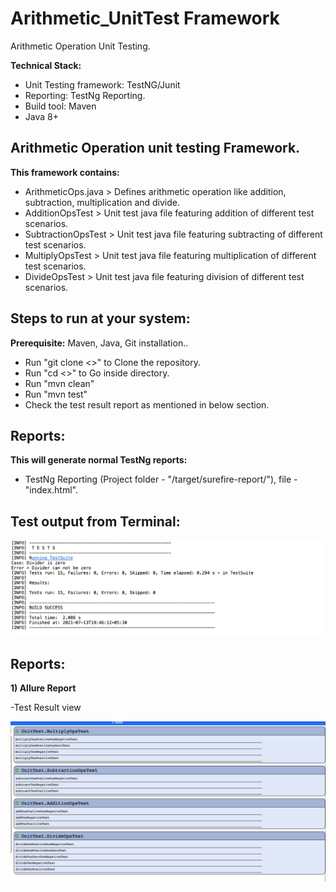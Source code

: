 # Arithmetic_UnitTest Framework
Arithmetic Operation Unit Testing.

**Technical Stack:**

- Unit Testing framework: TestNG/Junit
- Reporting: TestNg Reporting.
- Build tool: Maven
- Java 8+

## Arithmetic Operation unit testing Framework.
  **This framework contains:**
- ArithmeticOps.java > Defines arithmetic operation like addition, subtraction, multiplication and divide.
- AdditionOpsTest > Unit test java file featuring addition of different test scenarios.
- SubtractionOpsTest > Unit test java file featuring subtracting of different test scenarios.
- MultiplyOpsTest > Unit test java file featuring multiplication of different test scenarios.
- DivideOpsTest > Unit test java file featuring division of different test scenarios.


## **Steps to run at your system:**
**Prerequisite:** Maven, Java, Git installation..

- Run "git clone <>" to Clone the repository.
- Run "cd <>" to Go inside directory.
- Run "mvn clean"
- Run "mvn test"
- Check the test result report as mentioned in below section.

## **Reports:** 
  **This will generate normal TestNg reports:**
- TestNg Reporting (Project folder - "/target/surefire-report/"), file - "index.html".


## **Test output from Terminal:**

<kbd>![Alt text](/readmeImages/buildSuccess.png?raw=true)</kbd>

## **Reports**:

**1) Allure Report**

-Test Result view

![Alt text](/readmeImages/testngreport.png?raw=true)

